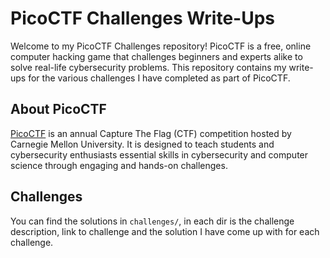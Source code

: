 # PicoCTF Challenges Write-Ups

Welcome to my PicoCTF Challenges repository! PicoCTF is a free, online computer hacking game that challenges beginners and experts alike to solve real-life cybersecurity problems. This repository contains my write-ups for the various challenges I have completed as part of PicoCTF.

## About PicoCTF

[PicoCTF](https://picoctf.org) is an annual Capture The Flag (CTF) competition hosted by Carnegie Mellon University. It is designed to teach students and cybersecurity enthusiasts essential skills in cybersecurity and computer science through engaging and hands-on challenges.

## Challenges

You can find the solutions in `challenges/`, in each dir is the challenge description, link to challenge and the solution I have come up with for each challenge.


